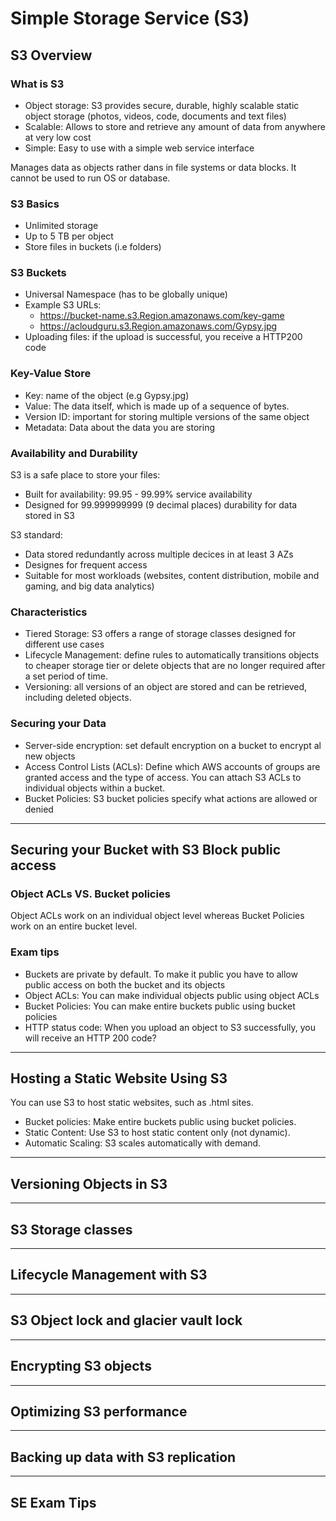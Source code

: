# Simple Storage Service (S3)
## S3 Overview
### What is S3
- Object storage: S3 provides secure, durable, highly scalable static object storage (photos, videos, code, documents and text files)
- Scalable: Allows to store and retrieve any amount of data from anywhere at very low cost
- Simple: Easy to use with a simple web service interface

Manages data as objects rather dans in file systems or data blocks. It cannot be used to run OS or database.

### S3 Basics
- Unlimited storage
- Up to 5 TB per object
- Store files in buckets (i.e folders)

### S3 Buckets
- Universal Namespace (has to be globally unique)
- Example S3 URLs: 
  - https://bucket-name.s3.Region.amazonaws.com/key-game
  - https://acloudguru.s3.Region.amazonaws.com/Gypsy.jpg
- Uploading files: if the upload is successful, you receive a HTTP200 code
### Key-Value Store
- Key: name of the object (e.g Gypsy.jpg)
- Value: The data itself, which is made up of a sequence of bytes.
- Version ID: important for storing multiple versions of the same object
- Metadata: Data about the data you are storing
### Availability and Durability
S3 is a safe place to store your files:
- Built for availability: 99.95 - 99.99% service availability
- Designed for 99.999999999 (9 decimal places) durability for data stored in S3

S3 standard:
- Data stored redundantly across multiple decices in at least 3 AZs
- Designes for frequent access
- Suitable for most workloads (websites, content distribution, mobile and gaming, and big data analytics)
### Characteristics
- Tiered Storage: S3 offers a range of storage classes designed for different use cases
- Lifecycle Management: define rules to automatically transitions objects to cheaper storage tier or delete objects that are no longer required after a set period of time.
- Versioning: all versions of an object are stored and can be retrieved, including deleted objects.
### Securing your Data
- Server-side encryption: set default encryption on a bucket to encrypt al new objects
- Access Control Lists (ACLs): Define which AWS accounts of groups are granted access and the type of access. You can attach S3 ACLs to individual objects within a bucket.
- Bucket Policies: S3 bucket policies specify what actions are allowed or denied
---
## Securing your Bucket with S3 Block public access
### Object ACLs VS. Bucket policies
Object ACLs work on an individual object level whereas Bucket Policies work on an entire bucket level. 
### Exam tips
- Buckets are private by default. To make it public you have to allow public access on both the bucket and its objects
- Object ACLs: You can make individual objects public using object ACLs
- Bucket Policies: You can make entire buckets public using bucket policies
- HTTP status code: When you upload an object to S3 successfully, you will receive an HTTP 200 code?
---
## Hosting a Static Website Using S3

You can use S3 to host static websites, such as .html sites.
- Bucket policies: Make entire buckets public using bucket policies.
- Static Content: Use S3 to host static content only (not dynamic).
- Automatic Scaling: S3 scales automatically with demand.

---
## Versioning Objects in S3
---
## S3 Storage classes
---
## Lifecycle Management with S3
---
## S3 Object lock and glacier vault lock
---
## Encrypting S3 objects
---
## Optimizing S3 performance
---
## Backing up data with S3 replication
---
## SE Exam Tips